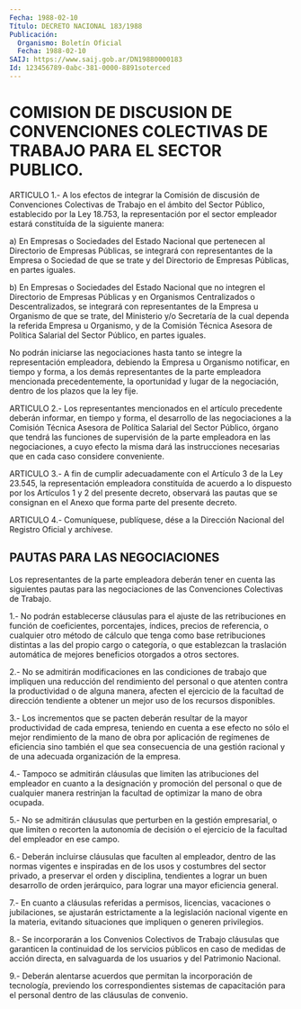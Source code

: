 ```yaml
---
Fecha: 1988-02-10
Título: DECRETO NACIONAL 183/1988
Publicación:
  Organismo: Boletín Oficial
  Fecha: 1988-02-10
SAIJ: https://www.saij.gob.ar/DN19880000183
Id: 123456789-0abc-381-0000-8891soterced
---
```

# COMISION DE DISCUSION DE CONVENCIONES COLECTIVAS DE TRABAJO PARA EL SECTOR PUBLICO.

<a id="1"></a>
ARTICULO  1.- A los efectos de integrar la Comisión de discusión de Convenciones   Colectivas  de  Trabajo  en  el  ámbito  del  Sector Público, establecido  por  la  Ley 18.753, la representación por el sector empleador estará constituída  de  la  siguiente manera:

a) En Empresas o Sociedades del Estado Nacional  que  pertenecen al Directorio  de  Empresas  Públicas, se integrará con representantes de la Empresa o Sociedad de  que  se  trate  y  del  Directorio  de Empresas Públicas, en partes iguales.

b)  En Empresas o Sociedades del Estado Nacional que no integren el Directorio  de  Empresas  Públicas  y en Organismos Centralizados o Descentralizados, se integrará con representantes  de  la Empresa u Organismo  de  que  se trate, del Ministerio y/o Secretaría  de  la cual dependa la referida  Empresa  u  Organismo,  y  de la Comisión Técnica Asesora de Política Salarial del Sector Público,  en partes iguales.

No  podrán  iniciarse  las negociaciones hasta tanto se integre  la representación  empleadora,    debiendo   la  Empresa  u  Organismo notificar,  en  tiempo y forma, a los demás  representantes  de  la parte  empleadora  mencionada  precedentemente,  la  oportunidad  y lugar de  la  negociación,  dentro  de  los plazos que la ley fije.

<a id="2"></a>
ARTICULO    2.-  Los  representantes  mencionados  en  el  artículo precedente deberán  informar,  en  tiempo y forma, el desarrollo de las  negociaciones  a  la  Comisión  Técnica  Asesora  de  Política Salarial del Sector Público, órgano que  tendrá  las  funciones  de supervisión  de  la  parte  empleadora en las negociaciones, a cuyo efecto la misma dará las instrucciones  necesarias que en cada caso considere conveniente.

<a id="3"></a>
ARTICULO  3.-  A  fin de cumplir adecuadamente con el Artículo 3 de la Ley 23.545, la representación  empleadora constituída de acuerdo a  lo  dispuesto por los Artículos 1  y  2  del  presente  decreto, observará  las  pautas que se consignan en el Anexo que forma parte del presente decreto.

<a id="4"></a>
ARTICULO  4.- Comuníquese, publíquese, dése a la Dirección Nacional del Registro Oficial y archívese.

## PAUTAS PARA LAS NEGOCIACIONES

<a id="1"></a>
Los representantes de la parte empleadora deberán tener en cuenta las siguientes pautas para las negociaciones de las Convenciones Colectivas de Trabajo.

1.- No podrán establecerse cláusulas para el ajuste de las retribuciones en función de coeficientes, porcentajes, índices, precios de referencia, o cualquier otro método de cálculo que tenga como base retribuciones distintas a las del propio cargo o categoría, o que establezcan la traslación automática de mejores beneficios otorgados a otros sectores.

2.- No se admitirán modificaciones en las condiciones de trabajo que impliquen una reducción del rendimiento del personal o que atenten contra la productividad o de alguna manera, afecten el ejercicio de la facultad de dirección tendiente a obtener un mejor uso de los recursos disponibles.

3.- Los incrementos que se pacten deberán resultar de la mayor productividad de cada empresa, teniendo en cuenta a ese efecto no sólo el mejor rendimiento de la mano de obra por aplicación de regímenes de eficiencia sino también el que sea consecuencia de una gestión racional y de una adecuada organización  de la empresa.

4.- Tampoco se admitirán cláusulas que limiten las atribuciones del empleador en cuanto a la designación y promoción del personal o que de cualquier manera restrinjan la facultad de optimizar la mano de obra ocupada.

5.- No se admitirán cláusulas que perturben en la gestión empresarial, o que limiten o recorten la autonomía de decisión o el ejercicio de la facultad del empleador en ese campo.

6.- Deberán incluirse cláusulas que faculten al empleador, dentro de las normas vigentes e inspiradas en de los usos y costumbres del sector privado, a preservar el orden y disciplina, tendientes a lograr un buen desarrollo de orden jerárquico, para lograr una mayor eficiencia general.

7.- En cuanto a cláusulas referidas a permisos, licencias, vacaciones o jubilaciones, se ajustarán estrictamente a la legislación nacional vigente en la materia, evitando situaciones que impliquen o generen privilegios.

8.- Se incorporarán a los Convenios Colectivos de Trabajo cláusulas que garanticen la continuidad de los servicios públicos en caso de medidas de acción directa, en salvaguarda de los usuarios y del Patrimonio Nacional.

9.- Deberán alentarse acuerdos que permitan la incorporación de tecnología, previendo los correspondientes sistemas de capacitación para el personal dentro de las cláusulas de convenio.